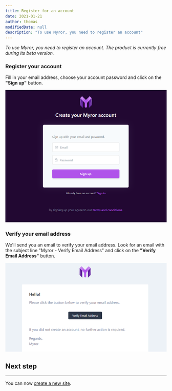 ```yaml
---
title: Register for an account
date: 2021-01-21
author: thomas
modifiedDate: null
description: "To use Myror, you need to register an account"
---
```


_To use Myror, you need to register an account. The product is currently free during its beta version._

### Register your account

Fill in your email address, choose your account password and click on the **"Sign up"** button.

![Screenshot of register](./register.png)

### Verify your email address

We'll send you an email to verify your email address. Look for an email with the subject line "Myror - Verify Email Address" and click on the **"Verify Email Address"** button.

![Screenshot of verify](./verify.png)

## Next step
____


You can now [create a new site](/articles/create-site).